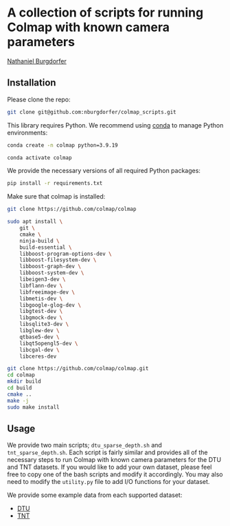 # A collection of scripts for running Colmap with known camera parameters
[Nathaniel Burgdorfer](https://nburgdorfer.github.io)

## Installation
Please clone the repo:
```bash
git clone git@github.com:nburgdorfer/colmap_scripts.git
```

This library requires Python. We recommend using [conda](https://anaconda.org/) to manage Python environments:
```bash
conda create -n colmap python=3.9.19
```
```bash
conda activate colmap
```

We provide the necessary versions of all required Python packages:
```bash
pip install -r requirements.txt
```

Make sure that colmap is installed:
```bash
git clone https://github.com/colmap/colmap
```

```bash
sudo apt install \
    git \
    cmake \
    ninja-build \
    build-essential \
    libboost-program-options-dev \
    libboost-filesystem-dev \
    libboost-graph-dev \
    libboost-system-dev \
    libeigen3-dev \
    libflann-dev \
    libfreeimage-dev \
    libmetis-dev \
    libgoogle-glog-dev \
    libgtest-dev \
    libgmock-dev \
    libsqlite3-dev \
    libglew-dev \
    qtbase5-dev \
    libqt5opengl5-dev \
    libcgal-dev \
    libceres-dev
```

```bash
git clone https://github.com/colmap/colmap.git
cd colmap
mkdir build
cd build
cmake ..
make -j
sudo make install
```

## Usage
We provide two main scripts; `dtu_sparse_depth.sh` and `tnt_sparse_depth.sh`. Each script is fairly similar and provides all of the necessary steps to run Colmap with known camera parameters for the DTU and TNT datasets. If you would like to add your own dataset, please feel free to copy one of the bash scripts and modify it accordingly. You may also need to modify the `utility.py` file to add I/O functions for your dataset.

We provide some example data from each supported dataset:

- [DTU](https://stevens0-my.sharepoint.com/:u:/g/personal/nburgdor_stevens_edu/ERDdULsQ-j9BmOKIOMM5UCQBSlkfdACGkgvOue0J6yZ3Gw?e=xR9G1w)
- [TNT](https://stevens0-my.sharepoint.com/:u:/g/personal/nburgdor_stevens_edu/EWCKcrdXz39Ir8zHE-EJ_2sB_nNs1B8ycLIQ6cD05uKfTg?e=yswd5j)
